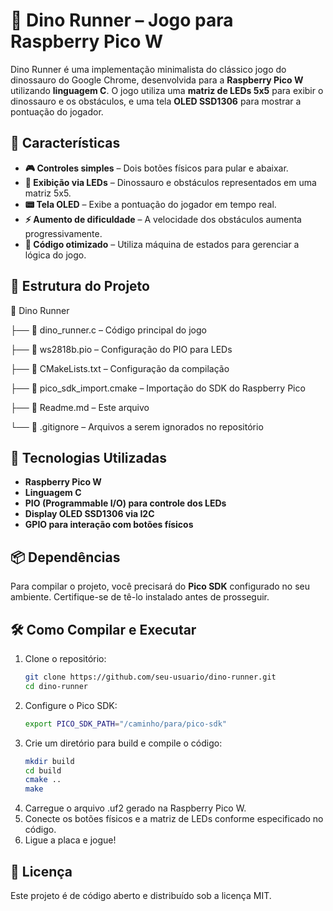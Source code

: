 # 🦖 Dino Runner – Jogo para Raspberry Pico W

Dino Runner é uma implementação minimalista do clássico jogo do dinossauro do Google Chrome, desenvolvida para a **Raspberry Pico W** utilizando **linguagem C**. O jogo utiliza uma **matriz de LEDs 5x5** para exibir o dinossauro e os obstáculos, e uma tela **OLED SSD1306** para mostrar a pontuação do jogador.

## 🚀 Características
- **🎮 Controles simples** – Dois botões físicos para pular e abaixar.
- **🌈 Exibição via LEDs** – Dinossauro e obstáculos representados em uma matriz 5x5.
- **📟 Tela OLED** – Exibe a pontuação do jogador em tempo real.
- **⚡️ Aumento de dificuldade** – A velocidade dos obstáculos aumenta progressivamente.
- **💾 Código otimizado** – Utiliza máquina de estados para gerenciar a lógica do jogo.

## 📁 Estrutura do Projeto
📂 Dino Runner

├── 📄 dino_runner.c – Código principal do jogo

├── 📄 ws2818b.pio – Configuração do PIO para LEDs

├── 📄 CMakeLists.txt – Configuração da compilação

├── 📄 pico_sdk_import.cmake – Importação do SDK do Raspberry Pico

├── 📄 Readme.md – Este arquivo

└── 📄 .gitignore – Arquivos a serem ignorados no repositório

## 🔧 Tecnologias Utilizadas
- **Raspberry Pico W**
- **Linguagem C**
- **PIO (Programmable I/O) para controle dos LEDs**
- **Display OLED SSD1306 via I2C**
- **GPIO para interação com botões físicos**

## 📦 Dependências
Para compilar o projeto, você precisará do **Pico SDK** configurado no seu ambiente. Certifique-se de tê-lo instalado antes de prosseguir.

## 🛠️ Como Compilar e Executar
1. Clone o repositório:
   ```sh
   git clone https://github.com/seu-usuario/dino-runner.git
   cd dino-runner
2. Configure o Pico SDK:
   ```sh
   export PICO_SDK_PATH="/caminho/para/pico-sdk"
3. Crie um diretório para build e compile o código:
   ```sh
   mkdir build
   cd build
   cmake ..
   make
4. Carregue o arquivo .uf2 gerado na Raspberry Pico W.
5. Conecte os botões físicos e a matriz de LEDs conforme especificado no código.
6. Ligue a placa e jogue!

## 📜 Licença
Este projeto é de código aberto e distribuído sob a licença MIT.
